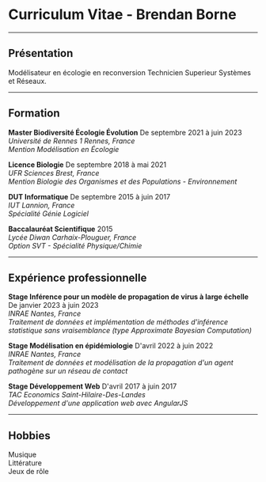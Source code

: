 # Curriculum Vitae - Brendan Borne

---

## Présentation

Modélisateur en écologie en reconversion Technicien Superieur Systèmes et Réseaux. 

---

## Formation

**Master Biodiversité Écologie Évolution** De septembre 2021 à juin 2023 \
*Université de Rennes 1 Rennes, France\
Mention Modélisation en Écologie*

**Licence Biologie** De septembre 2018 à mai 2021\
*UFR Sciences Brest, France\
Mention Biologie des Organismes et des Populations - Environnement*

**DUT Informatique** De septembre 2015 à juin 2017\
*IUT Lannion, France\
Spécialité Génie Logiciel*

**Baccalauréat Scientifique** 2015\
*Lycée Diwan Carhaix-Plouguer, France\
Option SVT - Spécialité Physique/Chimie*

---

## Expérience professionnelle

**Stage Inférence pour un modèle de propagation de virus à large échelle** De janvier
2023 à juin 2023\
*INRAE Nantes, France\
Traitement de données et implémentation de méthodes d'inférence statistique sans
vraisemblance (type Approximate Bayesian Computation)*

**Stage Modélisation en épidémiologie** D'avril 2022 à juin 2022\
*INRAE Nantes, France\
Traitement de données et modélisation de la propagation d'un agent pathogène sur
un réseau de contact*

**Stage Développement Web** D'avril 2017 à juin 2017\
*TAC Economics Saint-Hilaire-Des-Landes\
Développement d'une application web avec AngularJS*

---

## Hobbies

Musique\
Littérature\
Jeux de rôle
